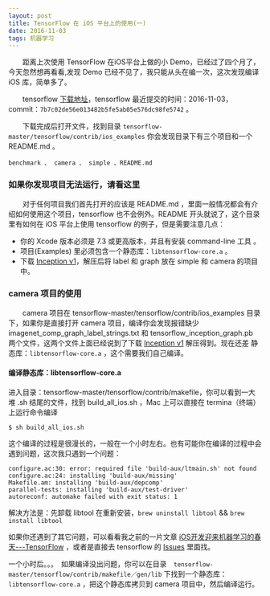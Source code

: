 ```yaml
---
layout: post
title: TensorFlow 在 iOS 平台上的使用(一)
date: 2016-11-03
tags: 机器学习    
---
```


　　距离上次使用 TensorFlow 在iOS平台上做的小 Demo，已经过了四个月了，今天忽然想再看看,发现 Demo 已经不见了，我只能从头在编一次，这次发现编译 iOS 库，简单多了。

　　tensorflow [下载地址](https://github.com/tensorflow/tensorflow/archive/master.zip)，tensorflow 最近提交的时间：2016-11-03，commit：`7b7c02de56e013482b5fe5ab05e576dc98fe5742` 。


　　下载完成后打开文件，找到目录 `tensorflow-master/tensorflow/contrib/ios_examples` 你会发现目录下有三个项目和一个 README.md 。

```
benchmark 、 camera 、 simple 、README.md

```

### 如果你发现项目无法运行，请看这里

　　对于任何项目我们首先打开的应该是 README.md ，里面一般情况都会有介绍如何使用这个项目，tensorflow 也不会例外。README 开头就说了，这个目录里有如何在 iOS 平台上使用 tensorflow 的例子，但是需要注意几点：

* 你的 Xcode 版本必须是 7.3 或更高版本，并且有安装 command-line 工具 。
* 项目(Examples) 里必须包含一个静态库：`libtensorflow-core.a` 。
* 下载 [Inception v1](https://storage.googleapis.com/download.tensorflow.org/models/inception5h.zip)，解压后将 label 和 graph 放在 simple 和 camera 的项目中。

### camera 项目的使用

　　camera 项目在 tensorflow-master/tensorflow/contrib/ios_examples 目录下，如果你是直接打开 camera 项目，编译你会发现报错缺少 imagenet_comp_graph_label_strings.txt 和 tensorflow_inception_graph.pb 两个文件，这两个文件上面已经说到了下载 [Inception v1](https://storage.googleapis.com/download.tensorflow.org/models/inception5h.zip) 解压得到。现在还差 静态库：`libtensorflow-core.a` ，这个需要我们自己编译。

#### 编译静态库：libtensorflow-core.a

进入目录：tensorflow-master/tensorflow/contrib/makefile，你可以看到一大堆 .sh 结尾的文件，找到 build_all_ios.sh ，Mac 上可以直接在 termina（终端）上运行命令编译

```
$ sh build_all_ios.sh
```

这个编译的过程是很漫长的，一般在一个小时左右。也有可能你在编译的过程中会遇到问题，这次我只遇到一个问题：

```
configure.ac:30: error: required file 'build-aux/ltmain.sh' not found
configure.ac:24: installing 'build-aux/missing'
Makefile.am: installing 'build-aux/depcomp'
parallel-tests: installing 'build-aux/test-driver'
autoreconf: automake failed with exit status: 1

```

解决方法是：先卸载 libtool 在重新安装，`brew uninstall libtool` && `brew install libtool`

如果你还遇到了其它问题，可以看看我之前的一片文章 [iOS开发迎来机器学习的春天---TensorFlow](http://baixin.io/2016/07/iOSMachineLearning_TensorFlow/) ，或者是直接去 tensorflow 的 [Issues](https://github.com/tensorflow/tensorflow/issues) 里面找。

一个小时后。。。　如果编译没出问题，你可以在目录　`tensorflow-master/tensorflow/contrib/makefile／gen/lib` 下找到一个静态库：`libtensorflow-core.a` ，把这个静态库拷贝到 camera 项目中，然后编译运行。
 

